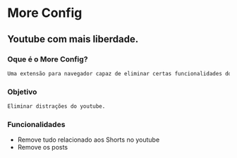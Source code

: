 # More Config
## Youtube com mais liberdade.


### Oque é o More Config?

````txt
Uma extensão para navegador capaz de eliminar certas funcionalidades do YouTube, perfeita para as pessoas que não conseguem ver um short e não ir ver nele.
````


### Objetivo
````txt
Eliminar distrações do youtube.
````

### Funcionalidades

* Remove tudo relacionado aos Shorts no youtube
* Remove os posts 
